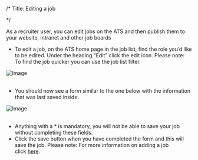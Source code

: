 /*
Title: Editing a job

*/

  
​​As a recruiter user, you can edit jobs on the ATS and then publish them to your website, intranet and other job boards  
  

- To edit a job, on the ATS home page in the job list, find the role you’d like to be edited. Under the heading “Edit” click the edit icon.
Please note: To find the job quicker you can use the job list filter.  

![Image](https://s3.amazonaws.com/tw-desk/i/122167/attachment-inline/98318.20150511100726598.98318.201505111007265984mz1J)  
  <br>
- You should now see a form similar to the one below with the information that was last saved inside.  
  
![Image](https://s3.amazonaws.com/tw-desk/i/122167/attachment-inline/98318.20150511103403816.98318.20150511103403816dQiU6)  
  <br>

- Anything with a * is mandatory, you will not be able to save your job without completing these fields.
- Click the save button when you have completed the form and this will save the job.
Please note: For more information on adding a job click [here](http://testewr-knowledgebase.herokuapp.com/Jobs/Adding-and-Publishing-a-new-job).